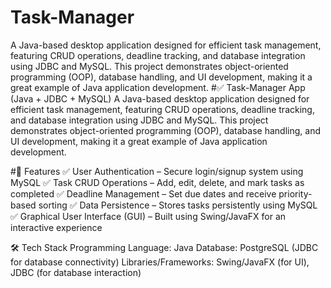 # Task-Manager
A Java-based desktop application designed for efficient task management, featuring CRUD operations, deadline tracking, and database integration using JDBC and MySQL. This project demonstrates object-oriented programming (OOP), database handling, and UI development, making it a great example of Java application development.
#✅ Task-Manager App (Java + JDBC + MySQL)
A Java-based desktop application designed for efficient task management, featuring CRUD operations, deadline tracking, and database integration using JDBC and MySQL. This project demonstrates object-oriented programming (OOP), database handling, and UI development, making it a great example of Java application development.

#🚀 Features
✅ User Authentication – Secure login/signup system using MySQL
✅ Task CRUD Operations – Add, edit, delete, and mark tasks as completed
✅ Deadline Management – Set due dates and receive priority-based sorting
✅ Data Persistence – Stores tasks persistently using MySQL
✅ Graphical User Interface (GUI) – Built using Swing/JavaFX for an interactive experience

🛠️ Tech Stack
Programming Language: Java
Database: PostgreSQL (JDBC for database connectivity)
Libraries/Frameworks: Swing/JavaFX (for UI), JDBC (for database interaction)
